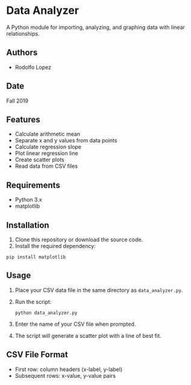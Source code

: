 # Data Analyzer

A Python module for importing, analyzing, and graphing data with linear relationships.

## Authors

- Rodolfo Lopez

## Date

Fall 2019

## Features

- Calculate arithmetic mean
- Separate x and y values from data points
- Calculate regression slope
- Plot linear regression line
- Create scatter plots
- Read data from CSV files

## Requirements

- Python 3.x
- matplotlib

## Installation

1. Clone this repository or download the source code.
2. Install the required dependency:

```
pip install matplotlib
```

## Usage

1. Place your CSV data file in the same directory as `data_analyzer.py`.
2. Run the script:

   ```
   python data_analyzer.py
   ```

3. Enter the name of your CSV file when prompted.
4. The script will generate a scatter plot with a line of best fit.

## CSV File Format

- First row: column headers (x-label, y-label)
- Subsequent rows: x-value, y-value pairs
